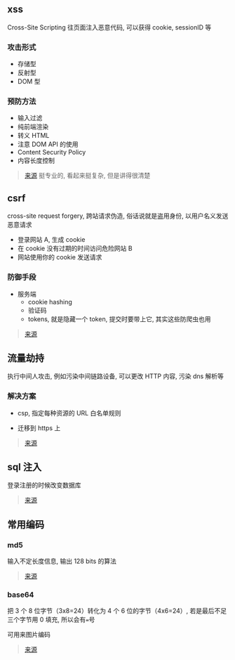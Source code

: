 ## xss

Cross-Site Scripting 往页面注入恶意代码, 可以获得 cookie, sessionID 等

### 攻击形式

- 存储型
- 反射型
- DOM 型

### 预防方法

- 输入过滤
- 纯前端渲染
- 转义 HTML
- 注意 DOM API 的使用
- Content Security Policy
- 内容长度控制

> [来源](https://tech.meituan.com/2018/09/27/fe-security.html) 挺专业的, 看起来挺复杂, 但是讲得很清楚

## csrf

cross-site request forgery, 跨站请求伪造, 俗话说就是盗用身份, 以用户名义发送恶意请求

- 登录网站 A, 生成 cookie
- 在 cookie 没有过期的时间访问危险网站 B
- 网站使用你的 cookie 发送请求

### 防御手段

- 服务端
  - cookie hashing
  - 验证码
  - tokens, 就是隐藏一个 token, 提交时要带上它, 其实这些防爬虫也用

> [来源](https://www.cnblogs.com/hyddd/archive/2009/04/09/1432744.html)

## 流量劫持

执行中间人攻击, 例如污染中间链路设备, 可以更改 HTTP 内容, 污染 dns 解析等

### 解决方案

- csp, 指定每种资源的 URL 白名单规则

- 迁移到 https 上

> [来源](https://juejin.im/entry/5bcec8e2518825102423e391)

## sql 注入

登录注册的时候改变数据库

> [来源](https://www.jianshu.com/p/078df7a35671)

## 常用编码

### md5

输入不定长度信息, 输出 128 bits 的算法

> [来源](https://zh.wikipedia.org/wiki/MD5)

### base64

把 3 个 8 位字节（3x8=24）转化为 4 个 6 位的字节（4x6=24）, 若是最后不足三个字节用 0 填充, 所以会有`=`号

可用来图片编码

> [来源](https://www.jianshu.com/p/f39a54826de5)

